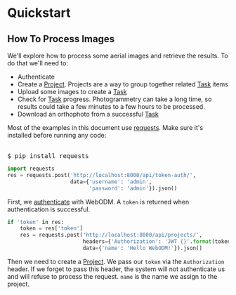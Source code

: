 # Quickstart

## How To Process Images

We'll explore how to process some aerial images and retrieve the results. To do that we'll need to:

 - Authenticate
 - Create a [Project](#project). Projects are a way to group together related [Task](#task) items
 - Upload some images to create a [Task](#task)
 - Check for [Task](#task) progress. Photogrammetry can take a long time, so results could take a few minutes to a few hours to be processed.
 - Download an orthophoto from a successful [Task](#task)

<aside class="notice">Most of the examples in this document use <a href="http://docs.python-requests.org/en/latest/index.html" target="_blank">requests</a>. Make sure it's installed before running any code:<br/><br/>

<pre class="higlight shell">
$ pip install requests
</pre>
</aside>

```python
import requests
res = requests.post('http://localhost:8000/api/token-auth/', 
					data={'username': 'admin',
						  'password': 'admin'}).json()
```

First, we <a href="#authenticate">authenticate</a> with WebODM. A `token` is returned when authentication is successful.
<div class="clear"></div>

```python
if 'token' in res:
	token = res['token']
	res = requests.post('http://localhost:8000/api/projects/', 
						headers={'Authorization': 'JWT {}'.format(token)},
						data={'name': 'Hello WebODM!'}).json()
```

Then we need to create a <a href="#project">Project</a>. We pass our `token` via the `Authorization` header. If we forget to pass this header, the system will not authenticate us and will refuse to process the request. `name` is the name we assign to the project.
<div class="clear"></div>